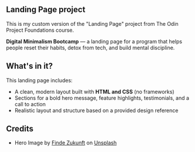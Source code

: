 ## Landing Page project

This is my custom version of the "Landing Page" project from The Odin Project Foundations course.

**Digital Minimalism Bootcamp** — a landing page for a program that helps people reset their habits, detox from tech, and build mental discipline.

## What's in it?

This landing page includes:

- A clean, modern layout built with **HTML and CSS** (no frameworks)
- Sections for a bold hero message, feature highlights, testimonials, and a call to action
- Realistic layout and structure based on a provided design reference

## Credits

- Hero Image by [Finde Zukunft](https://unsplash.com/@johndoe) on [Unsplash](https://unsplash.com/)